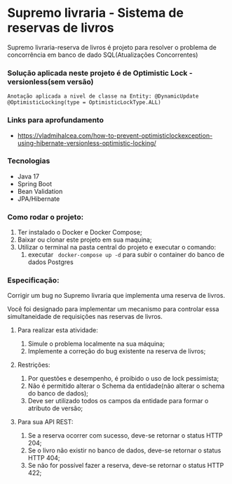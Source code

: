 # Supremo livraria - Sistema de reservas de livros

Supremo livraria-reserva de livros é projeto para resolver o problema de concorrência em banco de dado SQL(Atualizações Concorrentes)

### Solução aplicada neste projeto é de Optimistic Lock - versionless(sem versão)
``` Anotação aplicada a nivel de classe na Entity: @DynamicUpdate @OptimisticLocking(type = OptimisticLockType.ALL) ```

### Links para aprofundamento
* https://vladmihalcea.com/how-to-prevent-optimisticlockexception-using-hibernate-versionless-optimistic-locking/

### Tecnologias
* Java 17
* Spring Boot
* Bean Validation
* JPA/Hibernate

### Como rodar o projeto:
1. Ter instalado o Docker e Docker Compose;
2. Baixar ou clonar este projeto em sua maquina;
3. Utilizar o terminal na pasta central do projeto e executar o comando:
    1. executar ``` docker-compose up -d``` para subir o container do banco de dados Postgres

### Especificação:

Corrigir um bug no Supremo livraria que implementa uma reserva de livros.


Você foi designado para implementar um mecanismo para controlar essa simultaneidade de requisições nas reservas de livros.

1. Para realizar esta atividade:
   1. Simule o problema localmente na sua máquina;
   2. Implemente a correção do bug existente na reserva de livros;
   
2. Restrições:
   1. Por questões e desempenho, é proibido o uso de lock pessimista;
   2. Não é permitido alterar o Schema da entidade(não alterar o schema do banco de dados);
   3. Deve ser utilizado todos os campos da entidade para formar o atributo de versão;

3. Para sua API REST:
   1. Se a reserva ocorrer com sucesso, deve-se retornar o status HTTP 204;
   2. Se o livro não existir no banco de dados, deve-se retornar o status HTTP 404;
   3. Se não for possível fazer a reserva, deve-se retornar o status HTTP 422;
